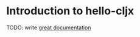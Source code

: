# Introduction to hello-cljx

TODO: write [great documentation](http://jacobian.org/writing/what-to-write/)
